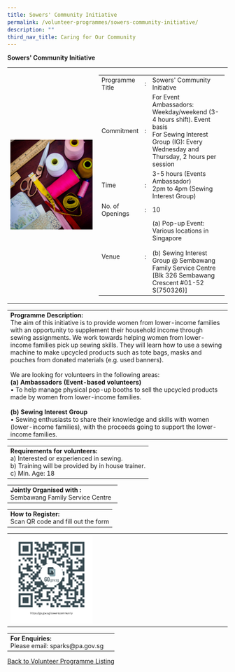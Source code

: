 ```yaml
---
title: Sowers' Community Initiative
permalink: /volunteer-programmes/sowers-community-initiative/
description: ""
third_nav_title: Caring for Our Community
---
```

**Sowers' Community Initiative**

<table border="0" width="100%">
	<tbody><tr>
		<td width="40%">
			<img src="/images/Sewers'%20Community.png" style="width=200px;height=auto;">
		</td>
		<td width="60%">
			<table border="0" width="100%">
				<tbody><tr>
					<td width="20%">
						Programme Title
					</td>
					<td width="5%">
						:
					</td>
					<td width="75%">
						Sowers' Community Initiative
					</td>
				</tr>
				<tr>
					<td width="20%">
						Commitment
					</td>
					<td width="5%">
						:
					</td>
					<td width="75%">
						For Event Ambassadors: Weekday/weekend (3-4 hours shift). Event basis<br>
For Sewing Interest Group (IG): Every Wednesday and Thursday, 2 hours per session
					</td>
				</tr>
				<tr>
					<td width="20%">
						Time
					</td>
					<td width="5%">
						:
					</td>
					<td width="75%">
						3-5 hours (Events Ambassador)<br>
						2pm to 4pm (Sewing Interest Group)<br>
											</td>
				</tr>
				<tr>
					<td width="20%">
						No. of Openings
					</td>
					<td width="5%">
						:
					</td>
					<td width="75%">
						10 <b></b>
					</td>
				</tr>
				<tr>
					<td width="20%">
						Venue
					</td>
					<td width="5%">
						:
					</td>
					<td width="75%">
						(a)	Pop-up Event:<br>
Various locations in Singapore <br>
   <br>(b)	Sewing Interest Group @ Sembawang Family Service Centre<br>[Blk 326 Sembawang Crescent #01-52 S(750326)]
					</td>
				</tr>
			</tbody></table>
		</td>
	</tr>
</tbody></table>

<table border="0" width="100%">
	<tbody><tr>
		<td>
			<b>Programme Description:</b><br>
			   The aim of this initiative is to provide women from lower-income families with an opportunity to supplement their household income through sewing assignments. We work towards helping women from lower-income families pick up sewing skills. They will learn how to use a sewing machine to make upcycled products such as tote bags, masks and pouches from donated materials (e.g. used banners).<br>
<br>We are looking for volunteers in the following areas:<br> 
<b>(a)	Ambassadors (Event-based volunteers)</b><br>
•	To help manage physical pop-up booths to sell the upcycled products made by women from lower-income families.<br> 
<br><b>(b)	Sewing Interest Group</b><br>
•	Sewing enthusiasts to share their knowledge and skills with women (lower-income families), with the proceeds going to support the lower-income families.<br>
		</td>
	</tr>
</tbody></table>

<table border="0" width="100%">
	<tbody><tr>
		<td>
			<b>Requirements for volunteers:</b><br>
			a) Interested or experienced in sewing.<br>
b) Training will be provided by in house trainer.<br>
			c) Min. Age: 18 
		</td>
	</tr>
</tbody></table>

<table border="0" width="100%">
	<tbody><tr>
		<td>
			<b>Jointly Organised with :</b><br>Sembawang Family Service Centre
			&nbsp;
		</td>
	</tr>
</tbody></table>

<table border="0" width="100%">
	<tbody><tr>
		<td>
			<b>How to Register:</b><br>
			Scan QR code and fill out the form<br>
		</td>
	</tr>
</tbody></table>

<table border="0" width="100%">
	<tbody><tr>
		<td width="40%">
			<img src="/images/Sowers%20Community%20Initiative.png" style="width=200px;height=auto;">
		</td>
		<td>
			&nbsp;
		</td>
	</tr>
	</tbody></table>

<table border="0" width="100%">
	<tbody><tr>
		<td>
			<b>For Enquiries:</b><br>
			Please email: sparks@pa.gov.sg<br>
		</td>
		<td>
			&nbsp;
		</td>
	</tr>
</tbody></table>

<a href="/volunteer-programmes/programmes">
	Back to Volunteer Programme Listing
	</a>